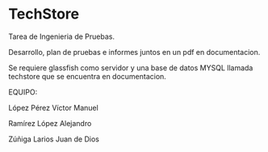 # TechStore
Tarea de Ingenieria de Pruebas.

Desarrollo, plan de pruebas e informes juntos en un pdf en documentacion.

Se requiere glassfish como servidor y una base de datos MYSQL llamada techstore que se encuentra en documentacion.

EQUIPO:

López Pérez Víctor Manuel

Ramírez López Alejandro

Zúñiga Larios Juan de Dios
